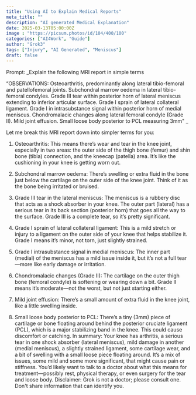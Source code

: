```yaml
---
title: "Using AI to Explain Medical Reports"
meta_title: ""
description: "AI generated Medical Explanation"
date: 2025-03-13T05:00:00Z
image : "https://picsum.photos/id/104/400/100"
categories: ["AI4Work", "Guide"]
author: "Grok3"
tags: ["Injury", "AI Generated", "Meniscus"]
draft: false
---
```



Prompt: 
_Explain the following MRI report in simple terms <!--more-->

“OBSERVATIONS:
Osteoarthritis, predominantly along lateral tibio-femoral and patellofemoral joints.
Subchondral marrow oedema in lateral tibio-femoral condyles.
Grade III tear within posterior horn of lateral meniscus extending to inferior articular surface.
Grade I sprain of lateral collateral ligament.
Grade I in intrasubstance signal within posterior horn of medial meniscus.
Chondromalacic changes along lateral femoral condyle (Grade II).
Mild joint effusion.
Small loose body posterior to PCL measuring 3mm"
_


Let me break this MRI report down into simpler terms for you:
1. Osteoarthritis: This means there’s wear and tear in the knee joint, especially in two areas: the outer side of the thigh bone (femur) and shin bone (tibia) connection, and the kneecap (patella) area. It’s like the cushioning in your knee is getting worn out.

2. Subchondral marrow oedema: There’s swelling or extra fluid in the bone just below the cartilage on the outer side of the knee joint. Think of it as the bone being irritated or bruised.

3. Grade III tear in the lateral meniscus: The meniscus is a rubbery disc that acts as a shock absorber in your knee. The outer part (lateral) has a serious tear in its back section (posterior horn) that goes all the way to the surface. Grade III is a complete tear, so it’s pretty significant.

4. Grade I sprain of lateral collateral ligament: This is a mild stretch or injury to a ligament on the outer side of your knee that helps stabilize it. Grade I means it’s minor, not torn, just slightly strained.

5. Grade I intrasubstance signal in medial meniscus: The inner part (medial) of the meniscus has a mild issue inside it, but it’s not a full tear—more like early damage or irritation.

6. Chondromalacic changes (Grade II): The cartilage on the outer thigh bone (femoral condyle) is softening or wearing down a bit. Grade II means it’s moderate—not the worst, but not just starting either.

7. Mild joint effusion: There’s a small amount of extra fluid in the knee joint, like a little swelling inside.

8. Small loose body posterior to PCL: There’s a tiny (3mm) piece of cartilage or bone floating around behind the posterior cruciate ligament (PCL), which is a major stabilizing band in the knee. This could cause discomfort or catching.
In summary: Your knee has arthritis, a serious tear in one shock absorber (lateral meniscus), mild damage in another (medial meniscus), a slightly strained ligament, some cartilage wear, and a bit of swelling with a small loose piece floating around. It’s a mix of issues, some mild and some more significant, that might cause pain or stiffness. You’d likely want to talk to a doctor about what this means for treatment—possibly rest, physical therapy, or even surgery for the tear and loose body.
Disclaimer: Grok is not a doctor; please consult one. Don't share information that can identify you.



